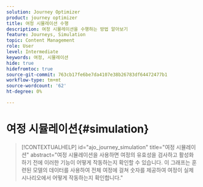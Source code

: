 ```yaml
---
solution: Journey Optimizer
product: journey optimizer
title: 여정 시뮬레이션 수행
description: 여정 시뮬레이션을 수행하는 방법 알아보기
feature: Journeys, Simulation
topic: Content Management
role: User
level: Intermediate
keywords: 여정, 시뮬레이션
hide: true
hidefromtoc: true
source-git-commit: 763cb17fe6be7da4107e38b26783df64472477b1
workflow-type: tm+mt
source-wordcount: '62'
ht-degree: 0%

---
```


# 여정 시뮬레이션{#simulation}

>[!CONTEXTUALHELP]
>id="ajo_journey_simulation"
>title="여정 시뮬레이션"
>abstract="여정 시뮬레이션을 사용하면 여정의 유효성을 검사하고 활성화하기 전에 이러한 기능이 어떻게 작동하는지 확인할 수 있습니다. 이 그래프는 훈련된 모델의 데이터를 사용하여 전체 여정에 걸쳐 숫자를 제공하여 여정이 실제 시나리오에서 어떻게 작동하는지 확인합니다."

